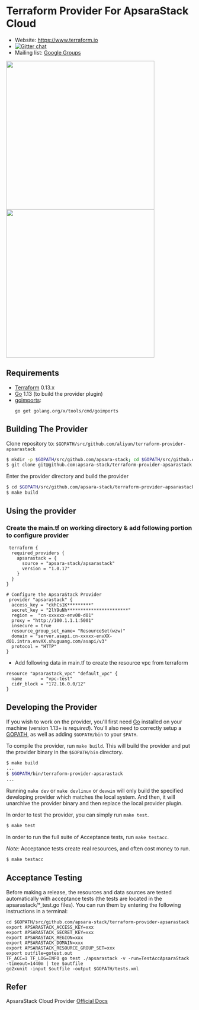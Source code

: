 Terraform Provider For ApsaraStack Cloud
==================



- Website: https://www.terraform.io
- [![Gitter chat](https://badges.gitter.im/hashicorp-terraform/Lobby.png)](https://gitter.im/hashicorp-terraform/Lobby)
- Mailing list: [Google Groups](http://groups.google.com/group/terraform-tool)

<img src="https://cdn.rawgit.com/hashicorp/terraform-website/master/content/source/assets/images/logo-hashicorp.svg" width="400px"> 


<img src="https://www.datocms-assets.com/2885/1506527326-color.svg" width="400px">

Requirements
------------

-	[Terraform](https://www.terraform.io/downloads.html) 0.13.x
-	[Go](https://golang.org/doc/install) 1.13 (to build the provider plugin)
-   [goimports](https://godoc.org/golang.org/x/tools/cmd/goimports):
    ```
    go get golang.org/x/tools/cmd/goimports
    ```

Building The Provider
---------------------

Clone repository to: `$GOPATH/src/github.com/aliyun/terraform-provider-apsarastack`

```sh
$ mkdir -p $GOPATH/src/github.com/apsara-stack; cd $GOPATH/src/github.com/apsara-stack
$ git clone git@github.com:apsara-stack/terraform-provider-apsarastack
```

Enter the provider directory and build the provider

```sh
$ cd $GOPATH/src/github.com/apsara-stack/terraform-provider-apsarastack
$ make build
```

Using the provider
----------------------
### Create the main.tf on working directory & add following portion to configure provider

````
 terraform {
  required_providers {
    apsarastack = {
      source = "apsara-stack/apsarastack"
      version = "1.0.17"
    }
  }
}

# Configure the ApsaraStack Provider
 provider "apsarastack" {
  access_key = "ckhCs1K*********"
  secret_key = "2lY9uNh***********************"
  region =  "cn-xxxxxx-env00-d01"
  proxy = "http://100.1.1.1:5001"
  insecure = true
  resource_group_set_name= "ResourceSet(wzw)"
  domain = "server.asapi.cn-xxxxx-envXX-d01.intra.envXX.shuguang.com/asapi/v3"
  protocol = "HTTP"
}
````                                               
- Add following data in main.tf to create the resource vpc from terraform
```
resource "apsarastack_vpc" "default_vpc" {
  name       = "vpc-test"
  cidr_block = "172.16.0.0/12"
}
```

Developing the Provider
---------------------------

If you wish to work on the provider, you'll first need [Go](http://www.golang.org) installed on your machine (version 1.13+ is *required*). You'll also need to correctly setup a [GOPATH](http://golang.org/doc/code.html#GOPATH), as well as adding `$GOPATH/bin` to your `$PATH`.

To compile the provider, run `make build`. This will build the provider and put the provider binary in the `$GOPATH/bin` directory.

```sh
$ make build
...
$ $GOPATH/bin/terraform-provider-apsarastack
...
```

Running `make dev` or `make devlinux` or `devwin` will only build the specified developing provider which matches the local system.
And then, it will unarchive the provider binary and then replace the local provider plugin.

In order to test the provider, you can simply run `make test`.

```sh
$ make test
```

In order to run the full suite of Acceptance tests, run `make testacc`.

*Note:* Acceptance tests create real resources, and often cost money to run.

```sh
$ make testacc
```

## Acceptance Testing
Before making a release, the resources and data sources are tested automatically with acceptance tests (the tests are located in the apsarastack/*_test.go files).
You can run them by entering the following instructions in a terminal:
```
cd $GOPATH/src/github.com/apsara-stack/terraform-provider-apsarastack
export APSARASTACK_ACCESS_KEY=xxx
export APSARASTACK_SECRET_KEY=xxx
export APSARASTACK_REGION=xxx
export APSARASTACK_DOMAIN=xxx
export APSARASTACK_RESOURCE_GROUP_SET=xxx
export outfile=gotest.out
TF_ACC=1 TF_LOG=INFO go test ./apsarastack -v -run=TestAccApsaraStack -timeout=1440m | tee $outfile
go2xunit -input $outfile -output $GOPATH/tests.xml
```


## Refer

ApsaraStack Cloud Provider [Official Docs](https://registry.terraform.io/providers/apsara-stack/apsarastack/latest/docs)
